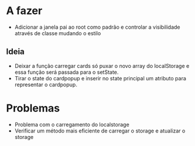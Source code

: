 # A fazer
- Adicionar a janela pai ao root como padrão e controlar a visibilidade através de classe mudando o estilo

## Ideia
- Deixar a função carregar cards só puxar o novo array do localStorage e essa função será passada para o setState.
- Tirar o state do cardpopup e inserir no state principal um atributo para representar o cardpopup.

# Problemas
- Problema com o carregamento do localstorage
- Verificar um método mais eficiente de carregar o storage e atualizar o storage